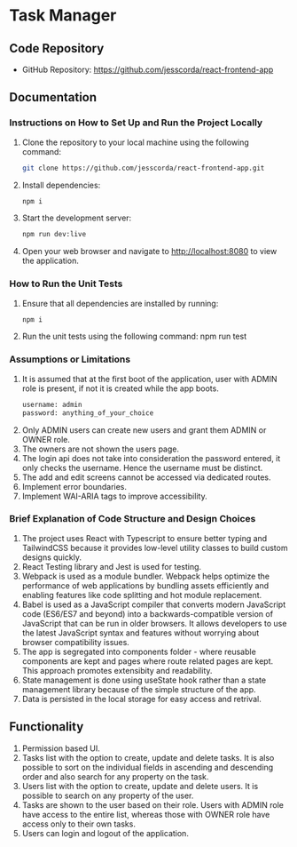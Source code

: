 # Task Manager

## Code Repository

- GitHub Repository: https://github.com/jesscorda/react-frontend-app

## Documentation

### Instructions on How to Set Up and Run the Project Locally

1. Clone the repository to your local machine using the following command:
    ```bash
    git clone https://github.com/jesscorda/react-frontend-app.git
3. Install dependencies: 
    ```bash
    npm i
4. Start the development server: 
    ```bash
    npm run dev:live
5. Open your web browser and navigate to [http://localhost:8080](http://localhost:8080) to view the application.

### How to Run the Unit Tests

1. Ensure that all dependencies are installed by running: 
    ```bash
    npm i
2. Run the unit tests using the following command: npm run test

### Assumptions or Limitations

1. It is assumed that at the first boot of the application, user with ADMIN role is present, if not it is created while the app boots.
   ```bash
   username: admin
   password: anything_of_your_choice
3. Only ADMIN users can create new users and grant them ADMIN or OWNER role.
4. The owners are not shown the users page.
5. The login api does not take into consideration the password entered, it only checks the username. Hence the username must be distinct.
6. The add and edit screens cannot be accessed via dedicated routes.
7. Implement error boundaries.
8. Implement WAI-ARIA tags to improve accessibility.

### Brief Explanation of Code Structure and Design Choices

1. The project uses React with Typescript to ensure better typing and TailwindCSS because it provides low-level utility classes to build custom designs quickly.
2. React Testing library and Jest is used for testing.
3. Webpack is used as a module bundler. Webpack helps optimize the performance of web applications by bundling assets efficiently and enabling features like code splitting and hot module replacement.
4. Babel is used as a JavaScript compiler that converts modern JavaScript code (ES6/ES7 and beyond) into a backwards-compatible version of JavaScript that can be run in older browsers. It allows developers to use the latest JavaScript syntax and features without worrying about browser compatibility issues.
5. The app is segregated into components folder - where reusable components are kept and pages where route related pages are kept. This approach promotes extensibity and readability.
6. State management is done using useState hook rather than a state management library because of the simple structure of the app.
7. Data is persisted in the local storage for easy access and retrival.

## Functionality

1. Permission based UI.
2. Tasks list with the option to create, update and delete tasks. It is also possible to sort on the individual fields in ascending and descending order and also search for any property on the task.
3. Users list with the option to create, update and delete users. It is possible to search on any property of the user.
4. Tasks are shown to the user based on their role. Users with ADMIN role have access to the entire list, whereas those with OWNER role have access only to their own tasks.
5. Users can login and logout of the application.

